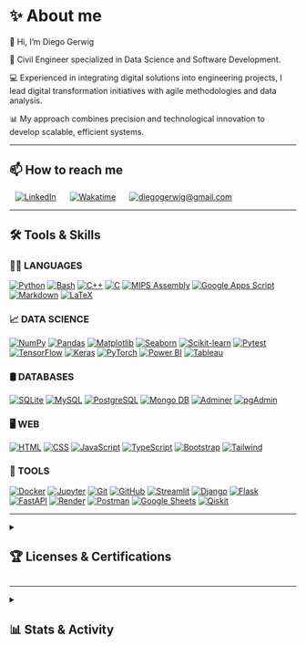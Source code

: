 # **✨ About me**

👋 Hi, I’m Diego Gerwig

🦺 Civil Engineer specialized in Data Science and Software Development. 

💻 Experienced in integrating digital solutions into engineering projects, I lead digital transformation initiatives with agile methodologies and data analysis.

📊 My approach combines precision and technological innovation to develop scalable, efficient systems.


---

## **📫 How to reach me**

<div style='text-align:left'>
	<a href='https://www.linkedin.com/in/diegogerwig' style='padding: 10px;'><img alt='LinkedIn' src='https://img.shields.io/badge/LinkedIn-0077B5.svg?logo=linkedin&logoColor=white' height='30'></a>
	<a href='https://wakatime.com/@diegogerwig' style='padding: 10px;'><img alt='Wakatime' src='https://img.shields.io/badge/Wakatime-2496ED.svg?logo=wakatime&logoColor=white&color=green' height='30'></a>
	<!-- <a href='https://www.hackerrank.com/diegogerwig' style='padding: 10px;'><img alt='Hackerrank' src='https://img.shields.io/badge/Hackerrank-2EC866.svg?logo=hackerrank&logoColor=white' height='30'></a> -->
	<!-- <a href='https://www.kaggle.com/diegogerwig' style='padding: 10px;'><img alt='Kaggle' src='https://img.shields.io/badge/Kaggle-20BEFF.svg?logo=kaggle&logoColor=white' style='height: 25px;'></a> -->
	<a href="mailto:diegogerwig@gmail.com" style="padding: 10px;"><img alt="diegogerwig@gmail.com" src="https://img.shields.io/badge/diegogerwig@gmail.com-EA4335.svg?logo=gmail&logoColor=white" height='30'></a>
</div>

---

## **🛠️ Tools & Skills**

<h3 align="left">👨‍💻 LANGUAGES</h3>
	<p align="left">
		<a href='https://github.com/search?q=user%3Adiegogerwig+language%3Apython'><img alt='Python' src='https://img.shields.io/badge/Python-14354C.svg?logo=python&logoColor=white' height='25'></a>
	  	<a href='#'><img alt='Bash' src='https://img.shields.io/badge/Bash-121011.svg?logo=gnu-bash&logoColor=white' height='25'></a>
	  	<a href='#'><img alt='C++' src='https://custom-icon-badges.demolab.com/badge/C++-9C033A.svg?logo=cpp2&logoColor=white' height='25'></a>
	  	<a href='#'><img alt='C' src='https://custom-icon-badges.demolab.com/badge/C-03599C.svg?logo=c-in-hexagon&logoColor=white' height='25'></a>
	  	<a href='#'><img alt='MIPS Assembly' src='https://custom-icon-badges.demolab.com/badge/Assembly-525252.svg?logo=asm-hex&logoColor=white' height='25'></a>
	  	<a href='#'><img alt='Google Apps Script' src='https://custom-icon-badges.demolab.com/badge/Google%20Apps%20Script-02569B.svg?logo=gs&logoColor=white' height='25'></a>
	  	<a href='#'><img alt='Markdown' src='https://img.shields.io/badge/Markdown-000000.svg?logo=markdown&logoColor=white' height='25'></a>
	  	<a href='#'><img alt='LaTeX' src='https://img.shields.io/badge/LaTeX-008080.svg?logo=LaTeX&logoColor=white' height='25'></a>
	</p>

<h3 align="left">📈 DATA SCIENCE</h3>
	<p align="left">
		<a href='#'><img alt='NumPy' src='https://img.shields.io/badge/Numpy-013243.svg?logo=numpy&logoColor=white' height='25'></a>
		<a href='#'><img alt='Pandas' src='https://img.shields.io/badge/Pandas-150458.svg?logo=pandas&logoColor=white' height='25'></a>
		<a href='#'><img alt='Matplotlib' src='https://img.shields.io/badge/Matplotlib-3776AB.svg?logo=python&logoColor=white' height='25'></a>
		<a href='#'><img alt='Seaborn' src='https://img.shields.io/badge/Seaborn-0C4B5E.svg?logo=seaborn&logoColor=white' height='25'></a>
		<a href='#'><img alt='Scikit-learn' src='https://img.shields.io/badge/Scikit--learn-F7931E.svg?logo=scikit-learn&logoColor=white' height='25'></a>
		<a href='#'><img alt='Pytest' src='https://img.shields.io/badge/Pytest-0A9EDC.svg?logo=pytest&logoColor=white' height='25'></a>
		<a href='#'><img alt='TensorFlow' src='https://img.shields.io/badge/TensorFlow-FF6F00.svg?logo=TensorFlow&logoColor=white' height='25'></a>
		<a href='#'><img alt='Keras' src='https://img.shields.io/badge/Keras-D00000.svg?logo=Keras&logoColor=white' height='25'></a>
		<a href='#'><img alt='PyTorch' src='https://img.shields.io/badge/PyTorch-EE4C2C.svg?logo=PyTorch&logoColor=white' height='25'></a>
		<a href='#'><img alt='Power BI' src='https://img.shields.io/badge/Power%20BI-F2C811?logo=powerbi&logoColor=black' height='25'></a>
		<a href='#'><img alt='Tableau' src='https://img.shields.io/badge/Tableau-E97627?logo=Tableau&logoColor=white' height='25'></a>
	</p>

<h3 align="left">🛢️ DATABASES</h3>
	<p align="left">
		<a href='#'><img alt='SQLite' src='https://img.shields.io/badge/SQLite-07405E?logo=sqlite&logoColor=white' height='25'></a>
		<a href='#'><img alt='MySQL' src='https://img.shields.io/badge/MySQL-00000F?logo=mysql&logoColor=white' height='25'></a>
		<a href='#'><img alt='PostgreSQL' src='https://img.shields.io/badge/PostgreSQL-316192?logo=postgresql&logoColor=white' height='25'></a>
		<a href='#'><img alt='Mongo DB' src='https://img.shields.io/badge/MongoDB-4EA94B?logo=mongodb&logoColor=white' height='25'></a>
		<a href='#'><img alt='Adminer' src='https://img.shields.io/badge/Adminer-34567C?logo=adminer&logoColor=white' height='25'></a>
		<a href='#'><img alt='pgAdmin' src='https://img.shields.io/badge/pgAdmin-336791?logo=postgresql&logoColor=white' height='25'></a>
	</p>

<h3 align="left">🖥️ WEB</h3>
	<p align="left">
		<a href='#'><img alt='HTML' src='https://img.shields.io/badge/HTML-E34F26.svg?logo=html5&logoColor=white' height='25'></a>
		<a href='#'><img alt='CSS' src='https://img.shields.io/badge/CSS-1572B6.svg?logo=css3&logoColor=white' height='25'></a>
		<a href='#'><img alt='JavaScript' src='https://img.shields.io/badge/JavaScript-F7DF1E.svg?logo=javascript&logoColor=black' height='25'></a>
		<a href='#'><img alt='TypeScript' src='https://img.shields.io/badge/TypeScript-007ACC.svg?logo=typescript&logoColor=white' height='25'></a>
		<a href='#'><img alt='Bootstrap' src='https://img.shields.io/badge/Bootstrap-563D7C.svg?logo=bootstrap&logoColor=black' height='25'></a>
		<a href='#'><img alt='Tailwind' src='https://img.shields.io/badge/Tailwindcss-0F172A.svg?&logo=tailwindcss&logoColor=white' height='25'></a>
	</p>

<h3 align="left">🧩 TOOLS</h3>
	<p align="left">
		<a href='#'><img alt='Docker' src='https://img.shields.io/badge/Docker-2496ED.svg?logo=docker&logoColor=white' height='25'></a>
		<a href='#'><img alt='Jupyter' src='https://img.shields.io/badge/Jupyter-F37626.svg?logo=Jupyter&logoColor=white' height='25'></a>
		<a href='#'><img alt='Git' src='https://img.shields.io/badge/Git-F05033.svg?logo=git&logoColor=white' height='25'></a>
		<a href="#"><img alt="GitHub" src="https://img.shields.io/badge/GitHub-181717.svg?logo=github&logoColor=white" height="25"></a>
		<a href='#'><img alt='Streamlit' src='https://img.shields.io/badge/Streamlit-FF4B4B.svg?logo=streamlit&logoColor=white' height='25'></a>
		<a href='#'><img alt='Django' src='https://img.shields.io/badge/Django-092E20.svg?logo=django&logoColor=green' height='25'></a>
		<a href='#'><img alt='Flask' src='https://img.shields.io/badge/Flask-000000.svg?logo=flask&logoColor=white' height='25'></a>
		<a href='#'><img alt='FastAPI' src='https://img.shields.io/badge/FastAPI-005571.svg?logo=fastapi&logoColor=white' height='25'></a>
		<a href='#'><img alt='Render' src='https://img.shields.io/badge/Render-46E3B7.svg?logo=render&logoColor=white' height='25'></a>
		<a href='#'><img alt='Postman' src='https://img.shields.io/badge/Postman-FF6C37?logo=postman&logoColor=white' height='25'></a>
		<a href='#'><img alt='Google Sheets' src='https://img.shields.io/badge/Sheets-34A853.svg?logo=google%20sheets&logoColor=white' height='25'></a>
		<a href='https://www.credly.com/badges/7fce96fb-09f9-48c6-9f7c-d5118c3b9412'><img alt='Qiskit' src='https://img.shields.io/badge/Qiskit-000000.svg?logo=qiskit&logoColor=white' height='25'></a>
	</p>

---

<details> 
    <summary><h2>🏆 Licenses & Certifications </h2></summary>
    <h3>42 Network</h3>
		<div style='display: flex; flex-direction: column; align-items: center;'>
			<a href='https://www.credly.com/org/42/badge/42-cursus-developer-level-13'><img src='./_badges/42_level_13.png' height='150'></a>
			<!-- <a href='https://www.credly.com/org/42/badge/42-cursus-developer-level-12'><img src='./_badges/42_level_12.png' height='150'></a> -->
		</div>
	<!-- <h3>Full Stack</h3>
		<div style='display: flex; flex-direction: column; align-items: center;'>
			<a href='https://www.credly.com/org/42/badge/42-cursus-developer-level-13'><img src='./_badges/BOTTEGA_devCamp Badge.png' height='150'></a>
		</div> -->
	<h3>GIT / GitHub</h3>
		<a href='https://www.credly.com/badges/e9a23cb8-a03c-4587-bdc4-d49b6138e161'>
		<img src='./_badges/GitHub_Foundations Badge.png' height='150'></a>
	<h3>Data Science</h3>
		<a href='https://catalog-education.oracle.com/ords/certview/sharebadge?id=4014ABE33050C17E030C3FBCD4BEEC6C7B10E27526FB87ECC02B311A5769F59D'><img src='./_badges/ORACLE_Data_science-Professional Badge.png' height='150'></a>
		<a href='https://catalog-education.oracle.com/ords/certview/sharebadge?id=4014ABE33050C17E030C3FBCD4BEEC6C8B065515721C8525D589750CB2DA8609'><img src='./_badges/ORACLE_Data-Foundations-Associate Badge.png' height='150'></a>
		<a href='https://www.credly.com/badges/453e876f-ba84-4a1d-b769-1e7aad435099'><img src='./_badges/IBM_data-science-professional-certificate-2025.png' height='150'></a>
		<a href='https://www.credly.com/badges/d46011cf-6c61-4605-98c7-6ad2822203fe'><img src='./_badges/Google_Data-Analytics Badge.png' height='150'></a>
		<a href='./_badges/TheBridge_DataScience_2024_Certificate.pdf'><img src='./_badges/TheBridge_DataScience_2024_Badge.png' height='150'></a>
	<h3>AI</h3>
		<a href='https://catalog-education.oracle.com/ords/certview/sharebadge?id=FB9EE4505F72A476F22AC52AAFA4DA0083141D5F99B660283EF91F6598529FCE'><img src='./_badges/ORACLE_AI-Generative_Professional Badge.png' height='150'></a>
		<a href='https://catalog-education.oracle.com/ords/certview/sharebadge?id=655E60B03D9CC5D8270C8C66DAAA0565CA951564A7A6BEA7235CE53ABC9680AC'><img src='./_badges/ORACLE_AI-Foundations-Associate Badge.png' height='150'></a>
	<h3>Cloud</h3>
		<a href='https://catalog-education.oracle.com/ords/certview/sharebadge?id=7A97439BFC6FD7D0994AA66364668F01937FBB40E4E7283F0668DE2E6E000D33'><img src='./_badges/ORACLE_Cloud-Developer-Professional Badge.png' height='150'></a>
		<a href='https://catalog-education.oracle.com/ords/certview/sharebadge?id=06C63D4E009108A87AFC0C29C8DB816E5B69D4C5373612338DCEFCCDD7D5381D'><img src='./_badges/ORACLE_Cloud-Foundations-Associate Badge.png' height='150'></a>
	<h3>Cybersecurity</h3>
		<a href='https://www.credly.com/badges/c7df9b7e-5cd0-44ea-9239-31a0595b7ee0'><img src='./_badges/IBM_Cybersecurity Certificate.png' height='150'></a>
		<a href='https://www.credly.com/badges/9b00b626-1209-4edf-97fd-463096745842'><img src='./_badges/Google_Cybersecurity Badge.png' height='150'></a>
		<a href='https://www.credly.com/badges/bbb8e8f8-2f61-495d-a13e-e75591faf6cc'><img src='./_badges/LYNUX_FOUNDATION_lfc108-cybersecurity-essentials.png' height='150'></a>
		<a href='https://www.credly.com/badges/13eaeff1-b9b8-422b-8a47-0a98b13a6dc8'><img src='./_badges/LYNUX_FOUNDATION_lfd121-developing-secure-software.1.png' height='150'></a>
		<a href='https://www.credly.com/badges/f890e985-3dc6-483a-9815-a5e6b29e1c65'><img src='./_badges/LYNUX_FOUNDATION_lfd125-security-for-software-development-managers.png' height='150'></a>
	<h3>Project Management</h3>
		<a href='https://www.coursera.org/account/accomplishments/professional-cert/F656MODE8TKQ'><img src='./_badges/Google_Project_Management Badge.png' height='150'></a>
	<h3>Quantum Computing</h3>
		<a href='https://www.credly.com/badges/24334d5d-e18f-438a-9ca0-be7992418f88'><img src='./_badges/IBM_qiskit-global-summer-school-2025-quantum-excellence.png' width='150'></a>
		<a href='https://www.credly.com/badges/2353885b-ae9d-4df9-996d-d00f5d7fff7f'><img src='./_badges/IBM_qiskit-global-summer-school-2024-quantum-excellence.png' width='150'></a>
		<a href='https://www.credly.com/badges/7fce96fb-09f9-48c6-9f7c-d5118c3b9412'><img src='./_badges/IBM_quantum-challenge-2024.png' width='150'></a>
		<a href='https://www.credly.com/badges/1dfa6b06-c443-4d56-b6e8-3375dd7ad03b'><img src='./_badges/IBM_quantum-explorer-2023-advanced.png' width='150'></a>
		<a href='https://www.credly.com/badges/a27d052e-9609-4c30-aeb7-8b86ab0fd75a'><img src='./_badges/IBM_qiskit-global-summer-school-2023-quantum-excellence.png' width='150'></a>
		<br>
		<a href='https://www.credly.com/badges/8aab3a7d-bb0c-437d-af97-161ec79b98a5'><img src='./_badges/LYNUX_FOUNDATION_lfq101-fundamentals-of-quantum-computing.png' width='150'></a>
		<a href='https://www.credly.com/badges/602756a2-0f05-47bf-801f-473b7ec12240'><img src='./_badges/LYNUX_FOUNDATION_lfq102-quantum-computing-essentials-for-senior-lead.png' width='150'></a>
		<br>
		<!-- <a href='https://lms.qureca.com/certificate-verifier/?code=2594-174-439-9511&v=12470fe406d4'><img src='./_badges/QURECA Certificate ADEQUATE Course 2025.png' height='150' width='250'></a> -->
		<a href='./_badges/QCourse501-2-48_Certificate.jpg'><img src='./_badges/QCourse501-2-48_Badge.jpg' height='150' width='250'></a>
		<a href='./_badges/QCourse504-1-91_Certificate.jpg'><img src='./_badges/QCourse504-1-91_Badge.jpg' height='150' width='250'></a>
		<a href='./_badges/QCourse501-1-214_Certificate.jpg'><img src='./_badges/QCourse501-1-214_Badge.jpg' height='150' width='250'></a>
		<br>
	<h3>TryHackMe</h3>
		<div>
			<p>
				<a href="https://tryhackme.com/p/diegogerwig" target="_blank">
					<img 
					src="https://tryhackme-badges.s3.amazonaws.com/diegogerwig.png?v=11" 
					width="400px" 
					alt="TryHackMe Badge">
				</a>
			</p>
		</div>
	<!-- <h3>HackTheBox</h3>
		<div>
			<p>
				<a href="https://app.hackthebox.com/profile/1128920" target="_blank">
					<img 
					src="https://www.hackthebox.com/badge/image/1128920" 
					width="400px" 
					alt=''>
				</a>
			</p>
		</div> -->
	<h3>Codewars</h3>
		<div>
			<p>
				<a href="https://www.codewars.com/users/diegogerwig" target="_blank">
					<img width="400px"
					src="https://github.r2v.ch/codewars?user=diegogerwig" 
					alt="" />
				</a>
			</p>
		</div>
	<h3>LeetCode</h3>
		<!-- <a href="https://leetcode.com/u/diegogerwig/" target="_blank">
			<img src="https://assets.leetcode.com/static_assets/marketing/2024-50.gif" alt="LeetCode 2024 50 Days Badge" width="100px" style="position:absolute"/>
		</a> -->
		<div>
			<p>
				<a href="https://leetcode.com/u/diegogerwig/">
					<img width="400px"
					src="https://leetcode-badge-showcase.vercel.app/api?username=diegogerwig&theme=dark&border=border&animated=false" 
					alt=''>
				</a>
			</p>
			<p>
				<a href="https://leetcode.com/u/diegogerwig/">
					<img width="400px"
					src="https://leetcode-badge-sage.vercel.app/badge/diegogerwig?theme=dark&bgColor=282828&border=border" 
					alt=''>
				</a>
			</p>
		</div>
</details>

---

<details>
	<summary><h2>📊 Stats & Activity</h2></summary>
	<div align='center'>
		<p>
			<a href='#'>
				<img width='50%' 
				src='https://github-readme-streak-stats.herokuapp.com/?user=diegogerwig&theme=vue-dark&hide_border=false' 
				alt=''>
			</a>
		</p>
		<p>
			<a href='#'>
				<img width='50%' 
				src='https://github-readme-stats.vercel.app/api?username=diegogerwig&theme=vue-dark&show_icons=true&hide_border=false&count_private=true'
				alt=''>
			</a>
		</p>
<!-- 		<a href='#'>
			<img width='60%' 
			src='https://github-readme-stats.vercel.app/api/top-langs/?username=diegogerwig&theme=vue-dark&show_icons=true&hide_border=false&langs_count=10&layout=compact'
			alt='Top Languages Stats - Failed to load'>
		</a> -->
		<br>
		<a href='https://wakatime.com/@diegogerwig'>
			<img width='30%'
			src="https://wakatime.com/badge/user/a124cb58-405f-40c8-a801-6033e54c1f7d.svg?style=flat" 
			alt='Wakatime Badge - Failed to load'>
		</a>
		<br>
		<a href='https://wakatime.com/@diegogerwig'>
			<img width='70%' 
			src='https://github-readme-stats.vercel.app/api/wakatime?username=diegogerwig&hide_progress=false&layout=compact&custom_title=WAKATIME%20%20%20%20%20📈last%20year%20stats&hide_border=false&theme=vue-dark'
			alt='Wakatime Stats - Failed to load'>
		</a>   
		<br>
		<br>
		<a href='https://github.com/ashutosh00710/github-readme-activity-graph'>
			<img width='90%' 
			alt="Activity Graph - Failed to load" 
			src='https://github-readme-activity-graph.vercel.app/graph/?username=diegogerwig&hide_border=false&theme=vue'>
		</a>
	</div>
</details>
